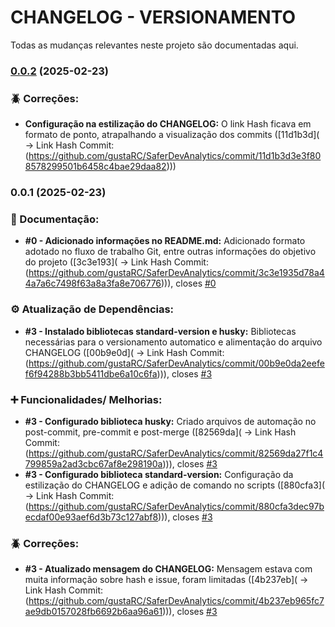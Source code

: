 # CHANGELOG - VERSIONAMENTO

Todas as mudanças relevantes neste projeto são documentadas aqui.

### [0.0.2](https://github.com/gustaRC/SaferDevAnalytics/compare/v0.0.1...v0.0.2) (2025-02-23)


### 🪲 Correções:

* **Configuração na estilização do CHANGELOG:** O link Hash ficava em formato de ponto, atrapalhando a visualização dos commits ([11d1b3d](
-> Link Hash Commit: (https://github.com/gustaRC/SaferDevAnalytics/commit/11d1b3d3e3f808578299501b6458c4bae29daa82)))

### 0.0.1 (2025-02-23)


### 📘 Documentação:

* **#0 - Adicionado informações no README.md:** Adicionado formato adotado no fluxo de trabalho Git, entre outras informações do objetivo do projeto ([3c3e193](
-> Link Hash Commit: (https://github.com/gustaRC/SaferDevAnalytics/commit/3c3e1935d78a44a7a6c7498f63a8a3fa8e706776))), closes [#0]( )


### ⚙️ Atualização de Dependências:

* **#3 - Instalado bibliotecas standard-version e husky:** Bibliotecas necessárias para o versionamento automatico e alimentação do arquivo CHANGELOG ([00b9e0d](
-> Link Hash Commit: (https://github.com/gustaRC/SaferDevAnalytics/commit/00b9e0da2eefef6f94288b3bb5411dbe6a10c6fa))), closes [#3]( )


### ➕ Funcionalidades/ Melhorias:

* **#3 - Configurado biblioteca husky:** Criado arquivos de automação no post-commit, pre-commit e post-merge ([82569da](
-> Link Hash Commit: (https://github.com/gustaRC/SaferDevAnalytics/commit/82569da27f1c4799859a2ad3cbc67af8e298190a))), closes [#3]( )
* **#3 - Configurado biblioteca standard-version:** Configuração da estilização do CHANGELOG e adição de comando no scripts ([880cfa3](
-> Link Hash Commit: (https://github.com/gustaRC/SaferDevAnalytics/commit/880cfa3dec97becdaf00e93aef6d3b73c127abf8))), closes [#3]( )


### 🪲 Correções:

* **#3 - Atualizado mensagem do CHANGELOG:** Mensagem estava com muita informação sobre hash e issue, foram limitadas ([4b237eb](
-> Link Hash Commit: (https://github.com/gustaRC/SaferDevAnalytics/commit/4b237eb965fc7ae9db0157028fb6692b6aa96a61))), closes [#3]( )
